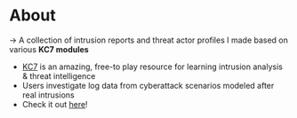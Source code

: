 # About
-> A collection of intrusion reports and threat actor profiles I made based on various **KC7 modules**
- [KC7](https://kc7cyber.com) is an amazing, free-to play resource for 
learning intrusion analysis & threat intelligence
- Users investigate log data from cyberattack scenarios modeled after real intrusions
- Check it out [here](https://kc7cyber.com)!
